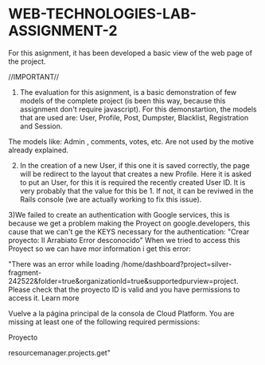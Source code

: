 # WEB-TECHNOLOGIES-LAB-ASSIGNMENT-2

For this asignment, it has been developed a basic view of the web page of the project. 

//IMPORTANT//

1) The evaluation for this asignment, is a basic demonstration of few models of the complete project (is been this way, because this assignment don't require javascript). For this demonstartion, the models that are used are: User, Profile, Post, Dumpster, Blacklist, Registration and Session. 

The models like: Admin , comments, votes, etc. Are not used by the motive already explained. 

2) In the creation of a new User, if this one it is saved correctly, the page will be redirect to the layout that creates a new Profile. Here it is asked to put an User, for this it is required the recently created User ID. It is very probably that the value for this be 1. If not, it can be reviwed in the Rails console (we are actually working to fix this issue).

3)We failed to create an authentication with Google services, this is because we get a problem making the Proyect on google.developers, this cause that we can't ge the KEYS necessary for the authentication:
"Crear proyecto: Il Arrabiato
Error desconocido"
When we tried to access this Proyect so we can have mor information i get this error:
 
"There was an error while loading /home/dashboard?project=silver-fragment-242522&folder=true&organizationId=true&supportedpurview=project. Please check that the proyecto ID is valid and you have permissions to access it. Learn more

Vuelve a la página principal de la consola de Cloud Platform.
You are missing at least one of the following required permissions:

Proyecto

resourcemanager.projects.get"
